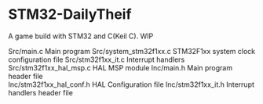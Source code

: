 # STM32-DailyTheif
A game build with STM32 and C(Keil C). WIP

Src/main.c                 Main program
Src/system_stm32f1xx.c     STM32F1xx system clock configuration file
Src/stm32f1xx_it.c         Interrupt handlers 
Src/stm32f1xx_hal_msp.c    HAL MSP module
Inc/main.h                 Main program header file  
Inc/stm32f1xx_hal_conf.h   HAL Configuration file
Inc/stm32f1xx_it.h         Interrupt handlers header file
